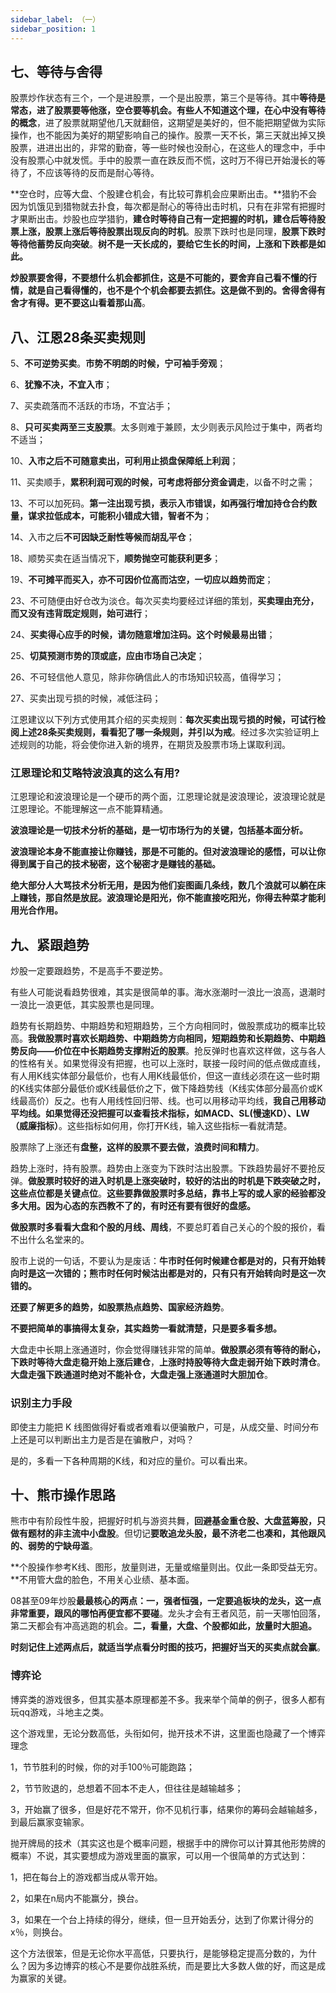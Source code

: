 ```yaml
---
sidebar_label: （一）
sidebar_position: 1
---
```



## 七、等待与舍得

股票炒作状态有三个，一个是进股票，一个是出股票，第三个是等待。其中**等待是常态，进了股票要等他涨，空仓要等机会。有些人不知道这个理，在心中没有等待的概念**，进了股票就期望他几天就翻倍，这期望是美好的，但不能把期望做为实际操作，也不能因为美好的期望影响自己的操作。股票一天不长，第三天就出掉又换股票，进进出出的，非常的勤奋，等一些时候也没耐心，在这些人的理念中，手中没有股票心中就发慌。手中的股票一直在跌反而不慌，这时万不得已开始漫长的等待了，不应该等待的反而是耐心等待。

**空仓时，应等大盘、个股建仓机会，有比较可靠机会应果断出击。**猎豹不会因为饥饿见到猎物就去扑食，每次都是耐心的等待出击时机，只有在非常有把握时才果断出击。炒股也应学猎豹，**建仓时等待自己有一定把握的时机，建仓后等待股票上涨，股票上涨后等待股票出现反向的时机**。股票下跌时也是同理，**股票下跌时等待他蓄势反向突破**。**树不是一天长成的，要给它生长的时间，上涨和下跌都是如此。**

**炒股票要舍得，不要想什么机会都抓住，这是不可能的，要舍弃自己看不懂的行情，就是自己看得懂的，也不是个个机会都要去抓住。**这是做不到的。舍得舍得有舍才有得。更**不要这山看着那山高**。


## 八、江恩28条买卖规则

5、**不可逆势买卖**。**市势不明朗的时候，宁可袖手旁观**；

6、**犹豫不决，不宜入市**；

7、买卖疏落而不活跃的市场，不宜沾手；

8、**只可买卖两至三支股票**。太多则难于兼顾，太少则表示风险过于集中，两者均不适当；

10、**入市之后不可随意卖出，可利用止损盘保障纸上利润**；

11、买卖顺手，**累积利润可观的时候，可考虑将部分资金调走**，以备不时之需；

13、不可以加死码。**第一注出现亏损，表示入市错误，如再强行增加持仓合约数量，谋求拉低成本，可能积小错成大错，智者不为**；

14、入市之后**不可因缺乏耐性等候而胡乱平仓**；

18、顺势买卖在适当情况下，**顺势抛空可能获利更多**；

19、**不可摊平而买入，亦不可因价位高而沽空，一切应以趋势而定**；

23、不可随便由好仓改为淡仓。每次买卖均要经过详细的策划，**买卖理由充分，而又没有违背既定规则，始可进行**；

24、**买卖得心应手的时候，请勿随意增加注码。这个时候最易出错**；

25、**切莫预测市势的顶或底，应由市场自己决定**；

26、不可轻信他人意见，除非你确信此人的市场知识较高，值得学习；

27、买卖出现亏损的时候，减低注码；

江恩建议以下列方式使用其介绍的买卖规则：**每次买卖出现亏损的时候，可试行检阅上述28条买卖规则，看看犯了哪一条规则，并引以为戒**。经过多次实验证明上述规则的功能，将会使你进入新的境界，在期货及股票市场上谋取利润。

### 江恩理论和艾略特波浪真的这么有用?

江恩理论和波浪理论是一个硬币的两个面，江恩理论就是波浪理论，波浪理论就是江恩理论。不能理解这一点不能算精通。

**波浪理论是一切技术分析的基础，是一切市场行为的关键，包括基本面分析。**

**波浪理论本身不能直接让你赚钱，那是不可能的。但对波浪理论的感悟，可以让你得到属于自己的技术秘密，这个秘密才是赚钱的基础。**

**绝大部分人大骂技术分析无用，是因为他们妄图画几条线，数几个浪就可以躺在床上赚钱，那自然是放屁。波浪理论是阳光，你不能直接吃阳光，你得去种菜才能利用光合作用。**


## 九、紧跟趋势

炒股一定要跟趋势，不是高手不要逆势。

有些人可能说看趋势很难，其实是很简单的事。海水涨潮时一浪比一浪高，退潮时一浪比一浪更低，其实股票也是同理。

趋势有长期趋势、中期趋势和短期趋势，三个方向相同时，做股票成功的概率比较高。**我做股票时喜欢长期趋势、中期趋势方向相同，短期趋势和长期趋势、中期趋势反向——价位在中长期趋势支撑附近的股票**。抢反弹时也喜欢这样做，这与各人的性格有关。如果觉得没有把握，也可以上涨时，联接一段时间的低点做成直线，有人用K线实体部分最低价，也有人用K线最低价，但这一直线必须在这一些时期的K线实体部分最低价或K线最低价之下，做下降趋势线（K线实体部分最高价或K线最高价）反之。也有人用线性回归带、线。也可以用移动平均线，**我自己用移动平均线。如果觉得还没把握可以查看技术指标，如MACD、SL(慢速KD）、LW（威廉指标）**。这些指标如何用，你打开K线，输入这些指标一看就清楚。

股票除了上涨还有**盘整，这样的股票不要去做，浪费时间和精力**。

趋势上涨时，持有股票。趋势由上涨变为下跌时沽出股票。下跌趋势最好不要抢反弹。**做股票时较好的进入时机是上涨突破时，较好的沽出的时机是下跌突破之时，这些点位都是关键点位**。**这些要靠做股票时多总结，靠书上写的或人家的经验都没多大用。因为心态的东西教不了的，有时还有要有很好的盘感。**

**做股票时多看看大盘和个股的月线、周线**，不要总盯着自己关心的个股的报价，看不出什么名堂来的。

股市上说的一句话，不要认为是废话：**牛市时任何时候建仓都是对的，只有开始转向时是这一次错的；熊市时任何时候沽出都是对的，只有只有开始转向时是这一次错的。**

**还要了解更多的趋势，如股票热点趋势、国家经济趋势**。

**不要把简单的事搞得太复杂，其实趋势一看就清楚，只是要多看多想。**

大盘走中长期上涨通道时，你会觉得赚钱非常的简单。**做股票必须有等待的耐心，下跌时等待大盘走稳开始上涨后建仓**，**上涨时持股等待大盘走弱开始下跌时清仓**。**大盘走强下跌通道时绝对不能补仓，大盘走强上涨通道时大胆加仓**。

### 识别主力手段

即使主力能把 K 线图做得好看或者难看以便骗散户，可是，从成交量、时间分布上还是可以判断出主力是否是在骗散户，对吗？

是的，多看一下各种周期的K线，和对应的量价。可以看出来。


## 十、熊市操作思路

熊市中有阶段性牛股，把握好时机与游资共舞，**回避基金重仓股、大盘蓝筹股，只做有题材的非主流中小盘股**。但切记**要敢追龙头股，最不济老二也凑和，其他跟风的、弱势的宁缺毋滥**。

**个股操作参考K线、图形，放量则进，无量或缩量则出。仅此一条即受益无穷。**不用管大盘的脸色，不用关心业绩、基本面。

08甚至09年炒股**最最核心的两点：一，强者恒强，一定要追板块的龙头，这一点非常重要，跟风的哪怕再便宜都不要碰**。龙头才会有王者风范，前一天哪怕回落，第二天都会有冲高逃跑的机会。**二，看量，大盘、个股都如此，放量时大胆追。**

**时刻记住上述两点后，就适当学点看分时图的技巧，把握好当天的买卖点就会赢**。

### 博弈论

博弈类的游戏很多，但其实基本原理都差不多。我来举个简单的例子，很多人都有玩qq游戏，斗地主之类。

这个游戏里，无论分数高低，头衔如何，抛开技术不讲，这里面也隐藏了一个博弈理念　　　　

1，节节胜利的时候，你的对手100％可能跑路；　　　　　

2，节节败退的，总想着不回本不走人，但往往是越输越多；

3，开始赢了很多，但是好花不常开，你不见机行事，结果你的筹码会越输越多，到最后赢家变输家。

抛开牌局的技术（其实这也是个概率问题，根据手中的牌你可以计算其他形势牌的概率）不说，其实要想成为游戏里面的赢家，可以用一个很简单的方式达到：

1，把在每台上的游戏都当成从零开始。

2，如果在n局内不能赢分，换台。

3，如果在一个台上持续的得分，继续，但一旦开始丢分，达到了你累计得分的x％，则换台。

这个方法很笨，但是无论你水平高低，只要执行，是能够稳定提高分数的，为什么？因为多边博弈的核心不是要你战胜系统，而是要比大多数人做的好，而这是成为赢家的关键。


